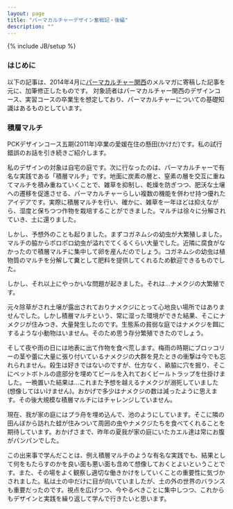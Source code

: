 ```yaml
---
layout: page
title: "パーマカルチャーデザイン奮戦記・後編"
description: ""
---
```

{% include JB/setup %}

### はじめに

以下の記事は、2014年4月に[パーマカルチャー関西](http://percul-k.jimdo.com/)のメルマガに寄稿した記事を元に、加筆修正したものです。
対象読者はパーマカルチャー関西のデザインコース、実習コースの卒業生を想定しており、パーマカルチャーについての基礎知識はあるものとしています。

### 積層マルチ
PCKデザインコース五期(2011年)卒業の愛媛在住の懸田(かけだ)です。私の試行錯誤のお話を引き続きご紹介します。

私のデザインの対象は自宅の庭です。次に行なったのは、パーマカルチャーで有名な実践である「積層マルチ」です。地面に炭素の層と、窒素の層を交互に重ねてマルチを積み重ねていくことで、雑草を抑制し、乾燥を防ぎつつ、肥沃な土壌への遷移を促進させる、パーマカルチャーらしい複数の機能を併わせ持つ優れたアイデアです。実際に積層マルチを行い、確かに、雑草を一年ほどは抑えながら、湿度と保ちつつ作物を栽培することができました。マルチは徐々に分解されていき、土に還りました。

しかし、予想外のことも起りました。まずコガネムシの幼虫が大繁殖しました。マルチの脇からポロポロ幼虫が溢れでてくるくらい大量でした。近隣に腐食がなかったので積層マルチに集中して卵を産んだのでしょう。コガネムシの幼虫は植物質のマルチを分解して糞として肥料を提供してくれるため歓迎できるものでした。

しかし、それ以上にやっかいな問題が起きました。それは...ナメクジの大繁殖です。

元々除草がされ土壌が露出されておりナメクジにとって心地良い場所ではありませんでした。しかし積層マルチという、常に湿った環境ができた結果、そこにナメクジが住みつき、大量発生したのです。生態系の貧弱な庭ではナメクジを餌にするような小動物はいません。そのため思う存分繁殖できたのでしょう。

そして夜や雨の日には地表に出て作物を食べ荒します。梅雨の時期にブロッコリーの茎や蕾に大量に張り付いているナメクジの大群を見たときの衝撃は今でも忘れられません。殺生は好きではないのですが、仕方なく、畝脇に穴を掘り、そこにペットボトルの底部分を埋めてビールを入れておくビールトラップを仕掛けました。一晩置いた結果は...これまた予想を越えるナメクジが溺死していました(想像してはいけません)。おかげで多少はナメクジの数は減ったように思えます。その後大規模な積層マルチにはチャレンジしていません。

現在、我が家の庭にはプラ舟を埋め込んで、池のようにしています。そこに隣の田んぼから訪れた蛙が住みついて周囲の虫やナメクジたちを食べてくれることを期待しています。おかげさまで、昨年の夏我が家の庭にいたカエル達は常にお腹がパンパンでした。

この出来事で学んだことは、例え積層マルチのような有名な実践でも、結果として何をもたらすのかを良い面も悪い面も含めて想像しておくとよいということです。また、その場をよく観察し適切な働きかけをしていくことの重要性に気づかされました。私は土の中だけに目が向いていましたが、土の外の世界のバランスも重要だったのです。視点を広げつつ、今やるべきことに集中しつつ、これからもデザインと実践を繰り返して学んで行きたいと思います。

